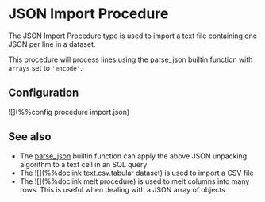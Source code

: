 # JSON Import Procedure

The JSON Import Procedure type is used to import a text file containing
one JSON per line in a dataset.

This procedure will process lines using the [parse_json](../sql/ValueExpression.md.html) builtin function with `arrays` set to `'encode'`.


## Configuration

![](%%config procedure import.json)


## See also

* The [parse_json](../sql/ValueExpression.md.html#parse_json) builtin function can apply the above
JSON unpacking algorithm to a text cell in an SQL query
* The ![](%%doclink text.csv.tabular dataset) is used to import a CSV file
* The ![](%%doclink melt procedure) is used to melt columns into many rows. This is useful
when dealing with a JSON array of objects

